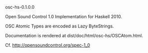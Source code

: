 osc-hs-0.1.0.0

Open Sound Control 1.0 Implementation for Haskell 2010.

OSC Atomic Types are encoded as Lazy ByteStrings.

Documentation is rendered at dist/doc/html/osc-hs/OSCAtom.html.

Cf. http://opensoundcontrol.org/spec-1_0

